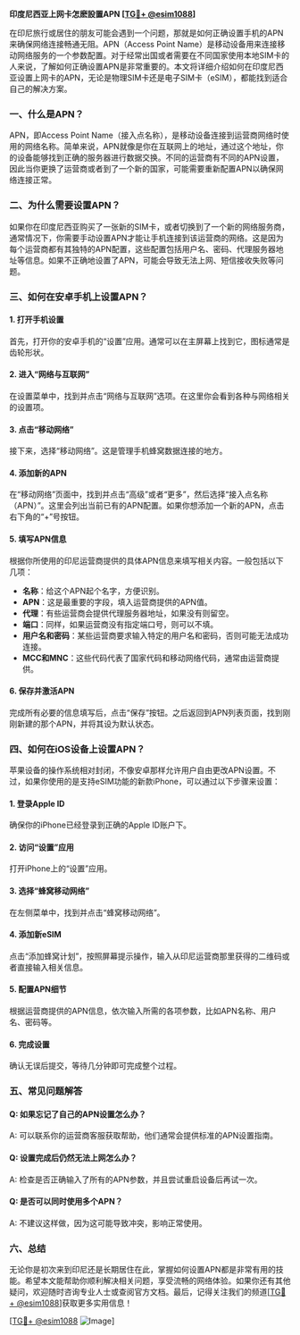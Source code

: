 **印度尼西亚上网卡怎麽設置APN [[TG💪+ @esim1088](https://t.me/s/esim1088)]**

在印尼旅行或居住的朋友可能会遇到一个问题，那就是如何正确设置手机的APN来确保网络连接畅通无阻。APN（Access Point Name）是移动设备用来连接移动网络服务的一个参数配置。对于经常出国或者需要在不同国家使用本地SIM卡的人来说，了解如何正确设置APN是非常重要的。本文将详细介绍如何在印度尼西亚设置上网卡的APN，无论是物理SIM卡还是电子SIM卡（eSIM），都能找到适合自己的解决方案。

### 一、什么是APN？

APN，即Access Point Name（接入点名称），是移动设备连接到运营商网络时使用的网络名称。简单来说，APN就像是你在互联网上的地址，通过这个地址，你的设备能够找到正确的服务器进行数据交换。不同的运营商有不同的APN设置，因此当你更换了运营商或者到了一个新的国家，可能需要重新配置APN以确保网络连接正常。

### 二、为什么需要设置APN？

如果你在印度尼西亚购买了一张新的SIM卡，或者切换到了一个新的网络服务商，通常情况下，你需要手动设置APN才能让手机连接到该运营商的网络。这是因为每个运营商都有其独特的APN配置，这些配置包括用户名、密码、代理服务器地址等信息。如果不正确地设置了APN，可能会导致无法上网、短信接收失败等问题。

### 三、如何在安卓手机上设置APN？

#### 1. 打开手机设置

首先，打开你的安卓手机的“设置”应用。通常可以在主屏幕上找到它，图标通常是齿轮形状。

#### 2. 进入“网络与互联网”

在设置菜单中，找到并点击“网络与互联网”选项。在这里你会看到各种与网络相关的设置项。

#### 3. 点击“移动网络”

接下来，选择“移动网络”。这是管理手机蜂窝数据连接的地方。

#### 4. 添加新的APN

在“移动网络”页面中，找到并点击“高级”或者“更多”，然后选择“接入点名称（APN）”。这里会列出当前已有的APN配置。如果你想添加一个新的APN，点击右下角的“+”号按钮。

#### 5. 填写APN信息

根据你所使用的印尼运营商提供的具体APN信息来填写相关内容。一般包括以下几项：

- **名称**：给这个APN起个名字，方便识别。
- **APN**：这是最重要的字段，填入运营商提供的APN值。
- **代理**：有些运营商会提供代理服务器地址，如果没有则留空。
- **端口**：同样，如果运营商没有指定端口号，则可以不填。
- **用户名和密码**：某些运营商要求输入特定的用户名和密码，否则可能无法成功连接。
- **MCC和MNC**：这些代码代表了国家代码和移动网络代码，通常由运营商提供。

#### 6. 保存并激活APN

完成所有必要的信息填写后，点击“保存”按钮。之后返回到APN列表页面，找到刚刚新建的那个APN，并将其设为默认状态。

### 四、如何在iOS设备上设置APN？

苹果设备的操作系统相对封闭，不像安卓那样允许用户自由更改APN设置。不过，如果你使用的是支持eSIM功能的新款iPhone，可以通过以下步骤来设置：

#### 1. 登录Apple ID

确保你的iPhone已经登录到正确的Apple ID账户下。

#### 2. 访问“设置”应用

打开iPhone上的“设置”应用。

#### 3. 选择“蜂窝移动网络”

在左侧菜单中，找到并点击“蜂窝移动网络”。

#### 4. 添加新eSIM

点击“添加蜂窝计划”，按照屏幕提示操作，输入从印尼运营商那里获得的二维码或者直接输入相关信息。

#### 5. 配置APN细节

根据运营商提供的APN信息，依次输入所需的各项参数，比如APN名称、用户名、密码等。

#### 6. 完成设置

确认无误后提交，等待几分钟即可完成整个过程。

### 五、常见问题解答

#### Q: 如果忘记了自己的APN设置怎么办？
A: 可以联系你的运营商客服获取帮助，他们通常会提供标准的APN设置指南。

#### Q: 设置完成后仍然无法上网怎么办？
A: 检查是否正确输入了所有的APN参数，并且尝试重启设备后再试一次。

#### Q: 是否可以同时使用多个APN？
A: 不建议这样做，因为这可能导致冲突，影响正常使用。

### 六、总结

无论你是初次来到印尼还是长期居住在此，掌握如何设置APN都是非常有用的技能。希望本文能帮助你顺利解决相关问题，享受流畅的网络体验。如果你还有其他疑问，欢迎随时咨询专业人士或查阅官方文档。最后，记得关注我们的频道[[TG💪+ @esim1088](https://t.me/s/esim1088)]获取更多实用信息！

[[TG💪+ @esim1088](https://t.me/s/esim1088) ![Image](https://i.postimg.cc/4NQfJmqS/Snipaste-2025-05-13-00-14-12.png)]